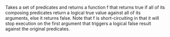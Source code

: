 Takes a set of predicates and returns a function f that returns true if all of its
  composing predicates return a logical true value against all of its arguments, else it returns
  false. Note that f is short-circuiting in that it will stop execution on the first
  argument that triggers a logical false result against the original predicates.